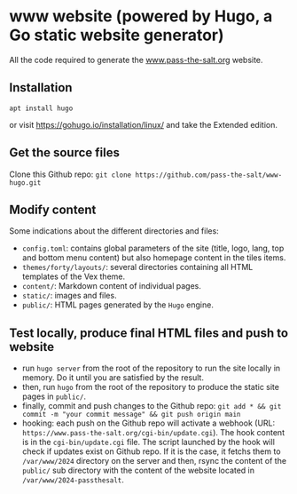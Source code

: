 # www website (powered by Hugo, a Go static website generator)

All the code required to generate the www.pass-the-salt.org website.

## Installation

`apt install hugo`

or visit https://gohugo.io/installation/linux/ and take the Extended edition.

## Get the source files

Clone this Github repo: `git clone https://github.com/pass-the-salt/www-hugo.git`

## Modify content

Some indications about the different directories and files:
- `config.toml`: contains global parameters of the site (title, logo, lang, top and bottom menu content)
  but also homepage content in the tiles items.
- `themes/forty/layouts/`: several directories containing all HTML templates of the Vex theme.
- `content/`: Markdown content of individual pages.
- `static/`: images and files.
- `public/`: HTML pages generated by the `Hugo` engine.


## Test locally, produce final HTML files and push to website

- run `hugo server` from the root of the repository to run the site locally in memory. Do it until you are satisfied by the result.
- then, run `hugo` from the root of the repository to produce the static site pages in `public/`.
- finally, commit and push changes to the Github repo: `git add * && git commit -m "your commit message" && git push origin main`
- hooking: each push on the Github repo will activate a webhook (URL: `https://www.pass-the-salt.org/cgi-bin/update.cgi`).
  The hook content is in the `cgi-bin/update.cgi` file.
  The script launched by the hook will check if updates exist on Github repo.
  If it is the case, it fetchs them to `/var/www/2024` directory on the server
  and then, rsync the content of the `public/` sub directory with the content of the website located in `/var/www/2024-passthesalt`.
